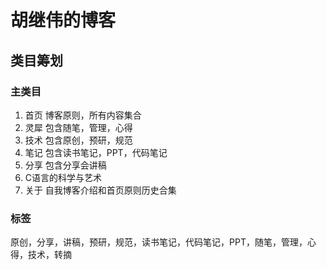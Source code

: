 # 胡继伟的博客

## 类目筹划

### 主类目
1. 首页 博客原则，所有内容集合
2. 灵犀 包含随笔，管理，心得
3. 技术 包含原创，预研，规范
4. 笔记 包含读书笔记，PPT，代码笔记
5. 分享 包含分享会讲稿
6. C语言的科学与艺术
7. 关于 自我博客介绍和首页原则历史合集

### 标签
原创，分享，讲稿，预研，规范，读书笔记，代码笔记，PPT，随笔，管理，心得，技术，转摘
